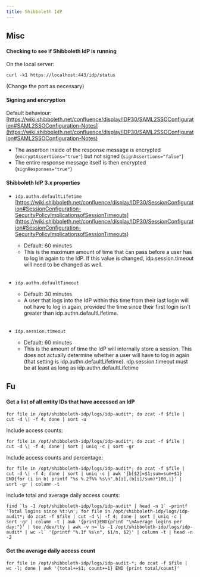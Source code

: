 ```yaml
---
title: Shibboleth IdP
---
```


## Misc

#### Checking to see if Shibboleth IdP is running
On the local server:

    curl -k1 https://localhost:443/idp/status

(Change the port as necessary)


#### Signing and encryption

Default behaviour:
[https://wiki.shibboleth.net/confluence/display/IDP30/SAML2SSOConfiguration#SAML2SSOConfiguration-Notes](https://wiki.shibboleth.net/confluence/display/IDP30/SAML2SSOConfiguration#SAML2SSOConfiguration-Notes)
- The assertion inside of the response message is encrypted (`encryptAssertions="true"`) but not signed (`signAssertions="false"`)
- The entire response message itself is then encrypted (`signResponses="true"`)


#### Shibboleth IdP 3.x properties

- `idp.authn.defaultLifetime`
    [https://wiki.shibboleth.net/confluence/display/IDP30/SessionConfiguration#SessionConfiguration-SecurityPolicyImplicationsofSessionTimeouts](https://wiki.shibboleth.net/confluence/display/IDP30/SessionConfiguration#SessionConfiguration-SecurityPolicyImplicationsofSessionTimeouts)
    - Default: 60 minutes
    - This is the maximum amount of time that can pass before a user has to log in again to the IdP. If this value is changed, idp.session.timeout will need to be changed as well.
    <br><br>

- `idp.authn.defaultTimeout`
    - Default: 30 minutes
    - A user that logs into the IdP within this time from their last login will not have to log in again, provided the time since their first login isn't greater than idp.authn.defaultLifetime.
    <br><br>

- `idp.session.timeout`
    - Default: 60 minutes
    - This is the amount of time the IdP will internally store a session. This does not actually determine whether a user will have to log in again (that setting is idp.authn.defaultLifetime). idp.session.timeout must be at least as long as idp.authn.defaultLifetime


## Fu

#### Get a list of all entity IDs that have accessed an IdP

    for file in /opt/shibboleth-idp/logs/idp-audit*; do zcat -f $file | cut -d \| -f 4; done | sort -u

Include access counts:

    for file in /opt/shibboleth-idp/logs/idp-audit*; do zcat -f $file | cut -d \| -f 4; done | sort | uniq -c | sort -gr

Include access counts and percentage:

    for file in /opt/shibboleth-idp/logs/idp-audit*; do zcat -f $file | cut -d \| -f 4; done | sort | uniq -c | awk '{b[$2]=$1;sum=sum+$1} END{for (i in b) printf "%s %.2f%% %s\n",b[i],(b[i]/sum)*100,i}' | sort -gr | column -t

Include total and average daily access counts:

    find `ls -1 /opt/shibboleth-idp/logs/idp-audit* | head -n 1` -printf 'Total logins since %t:\n'; for file in /opt/shibboleth-idp/logs/idp-audit*; do zcat -f $file | cut -d \| -f 4; done | sort | uniq -c | sort -gr | column -t | awk '{print}END{print "\nAverage logins per day:"}' | tee /dev/tty | awk -v n=`ls -1 /opt/shibboleth-idp/logs/idp-audit* | wc -l` '{printf "%.1f %s\n", $1/n, $2}' | column -t | head -n -2


#### Get the average daily access count

    for file in /opt/shibboleth-idp/logs/idp-audit-*; do zcat -f $file | wc -l; done | awk '{total+=$1; count+=1} END {print total/count}'
